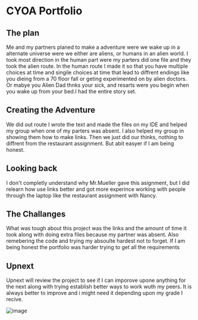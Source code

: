 <!DOCTYPE html>
<html>

<head>
  <meta charset="utf-8">
  <meta name="viewport" content="width=device-width">
  <title>replit</title>
  <link href="https://cdn.jsdelivr.net/npm/prismjs@1.29.0/themes/prism.css" rel="stylesheet" />
  <link href="https://fonts.googleapis.com/css2?family=Comfortaa:wght@500&display=swap" rel="stylesheet">
  <link href="style.css" rel="stylesheet" type="text/css" />
</head>

<h1>CYOA Portfolio</h1>

<h2>The plan</h2>

<p>Me and my partners planed to make a adventure were we wake up in a alternate universe were we either are aliens, or humans in an alien world. I took most direction in the human part were my parters did one file and they took the alien route. In the human route I made it so that you have multiple choices at time and singile choices at time that lead to diffrent endings like you dieing from a 70 floor fall or geting experimented on by alien doctors. Or mabye you Alien Dad thnks your sick, and resarts were you begin when you wake up from your bed.I had the entire story set.</p>

<h2>Creating the Adventure</h2>

<p>We did out route I wrote the text and made the files on my IDE and helped my group when one of my parters was absent. I also helped my group in showing them how to make links. Then we just did our thinks, nothing to diffrent from the restaurant assignment. But abit easyer if I am being honest.</p>

<h2>Looking back</h2>

<p>I don't completly understand why Mr.Mueller gave this asignment, but I did relearn how use links better and got more experince working with people through the laptop like the restaurant assignment with Nancy.</p>

<h2>The Challanges</h2>

<p>What was tough about this project was the links and the amount of time it took along with doing extra files because my partner was absent. Also remebering the code and trying my absoulte hardest not to forget. If I am being honest the portfolio was harder trying to get all the requirements</p>

<h2>Upnext</h2>

<p>Upnext will review the project to see if I can imporove upone anything for the next along with trying establish better ways to work wuth my peers. It is always better to improve and i might need it depending upon my grade I recive.</p>

![image](https://github.com/fatjond0413/fatjond0413.github.io/assets/146867501/97e28c04-eb6c-4496-80db-105b94c162a4)

